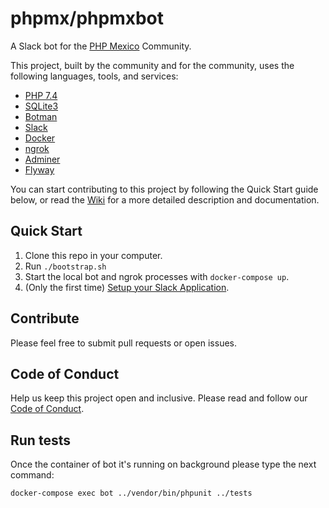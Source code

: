# phpmx/phpmxbot

A Slack bot for the [PHP Mexico](https://phpmexico.mx) Community.

This project, built by the community and for the community, uses the following languages, tools, and services:

- [PHP 7.4](https://php.net)
- [SQLite3](https://sqlite.org/)
- [Botman](https://botman.io)
- [Slack](https://slack.com)
- [Docker](https://www.docker.com)
- [ngrok](https://ngrok.com)
- [Adminer](https://www.adminer.org)
- [Flyway](https://flywaydb.org/)

You can start contributing to this project by following the Quick Start guide below, or read the [Wiki](https://github.com/phpmx/phpmxbot/wiki) for a more detailed description and documentation.

## Quick Start

1. Clone this repo in your computer.
1. Run `./bootstrap.sh`
1. Start the local bot and ngrok processes with `docker-compose up`.
1. (Only the first time) [Setup your Slack Application](https://github.com/phpmx/phpmxbot/wiki/Slack-setup).

## Contribute

Please feel free to submit pull requests or open issues.

## Code of Conduct

Help us keep this project open and inclusive. Please read and follow our [Code of Conduct](CODE_OF_CONDUCT.md).

## Run tests

Once the container of bot it's running on background please type the next command:

`docker-compose exec bot ../vendor/bin/phpunit ../tests`
